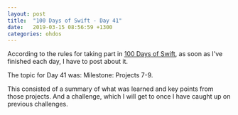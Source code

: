 ```yaml
---
layout: post
title:  "100 Days of Swift - Day 41"
date:   2019-03-15 08:56:59 +1300
categories: ohdos
---
```

According to the rules for taking part in [100 Days of Swift](https://www.hackingwithswift.com/100), as soon as I've finished each day, I have to post about it.

The topic for Day 41 was: Milestone: Projects 7-9.

This consisted of a summary of what was learned and key points from those projects. And a challenge, which I will get to once I have caught up on previous challenges.
